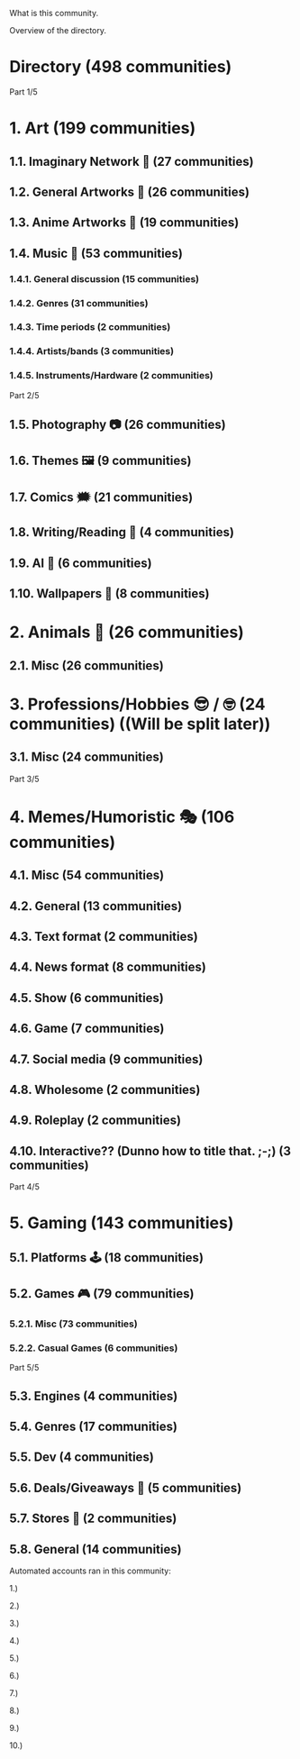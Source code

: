 What is this community.

Overview of the directory.

# Directory (498 communities)

Part 1/5
# 1. Art (199 communities)
## 1.1. Imaginary Network 💭 (27 communities)
## 1.2. General Artworks 🎨 (26 communities)
## 1.3. Anime Artworks 💢 (19 communities)
## 1.4. Music 🎵 (53 communities)
### 1.4.1. General discussion (15 communities)
### 1.4.2. Genres (31 communities)
### 1.4.3. Time periods (2 communities)
### 1.4.4. Artists/bands (3 communities)
### 1.4.5. Instruments/Hardware (2 communities)

Part 2/5
## 1.5. Photography 📷 (26 communities)
## 1.6. Themes 🖼️ (9 communities)
## 1.7. Comics 🗯️ (21 communities)
## 1.8. Writing/Reading 📖 (4 communities)
## 1.9. AI 🤖 (6 communities)
## 1.10. Wallpapers 🌇 (8 communities)

# 2. Animals 🐘 (26 communities)
## 2.1. Misc (26 communities)

# 3. Professions/Hobbies 😎 / 🤓 (24 communities) ((Will be split later))
## 3.1. Misc (24 communities)

Part 3/5
# 4. Memes/Humoristic 🎭 (106 communities)
## 4.1. Misc (54 communities)
## 4.2. General (13 communities)
## 4.3. Text format (2 communities)
## 4.4. News format (8 communities)
## 4.5. Show (6 communities)
## 4.6. Game (7 communities)
## 4.7. Social media (9 communities)
## 4.8. Wholesome (2 communities)
## 4.9. Roleplay (2 communities)
## 4.10. Interactive?? (Dunno how to title that. ;-;) (3 communities)

Part 4/5
# 5. Gaming (143 communities)
## 5.1. Platforms 🕹️ (18 communities)
## 5.2. Games 🎮 (79 communities)
### 5.2.1. Misc (73 communities)
### 5.2.2. Casual Games (6 communities)

Part 5/5
## 5.3. Engines (4 communities)
## 5.4. Genres (17 communities)
## 5.5. Dev (4 communities)
## 5.6. Deals/Giveaways 💸 (5 communities)
## 5.7. Stores 🛒 (2 communities)
## 5.8. General (14 communities)

Automated accounts ran in this community:

1.) 

2.) 

3.) 

4.) 

5.) 

6.) 

7.) 

8.) 

9.) 

10.) 
